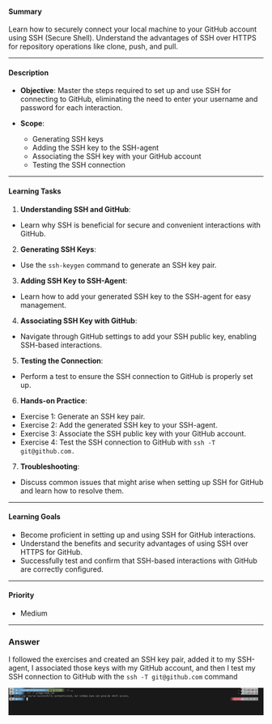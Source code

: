 #### Summary

Learn how to securely connect your local machine to your GitHub account using SSH (Secure Shell). Understand the advantages of SSH over HTTPS for repository operations like clone, push, and pull.

---

#### Description

- **Objective**: Master the steps required to set up and use SSH for connecting to GitHub, eliminating the need to enter your username and password for each interaction.
  
- **Scope**: 
  - Generating SSH keys
  - Adding the SSH key to the SSH-agent
  - Associating the SSH key with your GitHub account
  - Testing the SSH connection
  
---

#### Learning Tasks

1. **Understanding SSH and GitHub**: 
  - Learn why SSH is beneficial for secure and convenient interactions with GitHub.

2. **Generating SSH Keys**: 
  - Use the `ssh-keygen` command to generate an SSH key pair.
  
3. **Adding SSH Key to SSH-Agent**: 
  - Learn how to add your generated SSH key to the SSH-agent for easy management.
  
4. **Associating SSH Key with GitHub**: 
  - Navigate through GitHub settings to add your SSH public key, enabling SSH-based interactions.
  
5. **Testing the Connection**: 
  - Perform a test to ensure the SSH connection to GitHub is properly set up.
  
6. **Hands-on Practice**: 
  - Exercise 1: Generate an SSH key pair.
  - Exercise 2: Add the generated SSH key to your SSH-agent.
  - Exercise 3: Associate the SSH public key with your GitHub account.
  - Exercise 4: Test the SSH connection to GitHub with `ssh -T git@github.com.`
  
7. **Troubleshooting**: 
  - Discuss common issues that might arise when setting up SSH for GitHub and learn how to resolve them.

---

#### Learning Goals

- Become proficient in setting up and using SSH for GitHub interactions.
- Understand the benefits and security advantages of using SSH over HTTPS for GitHub.
- Successfully test and confirm that SSH-based interactions with GitHub are correctly configured.

---

#### Priority

- Medium

***
### Answer

I followed the exercises and created an SSH key pair, added it to my SSH-agent, I associated those keys with my GitHub account, and then I test my SSH connection to GitHub with the `ssh -T git@github.com` command



![Image](../images/github.PNG)





